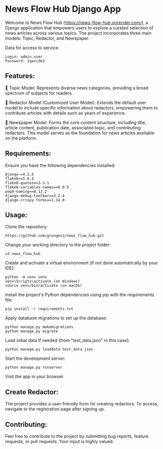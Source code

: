 # News Flow Hub Django App

Welcome to News Flow Hub (https://news-flow-hub.onrender.com/), a Django application that empowers users to explore a curated selection of news articles across various topics. The project incorporates three main models: Topic, Redactor, and Newspaper.

Data for access to service:
```shell
Login: admin.user
Password: 1qazcde3
```

## Features:
🔹 Topic Model: Represents diverse news categories, providing a broad spectrum of subjects for readers.

🔹 Redactor Model (Customized User Model): Extends the default user model to include specific information about redactors, empowering them to contribute articles with details such as years of experience.

🔹 Newspaper Model: Forms the core content structure, including title, article content, publication date, associated topic, and contributing redactors. This model serves as the foundation for news articles available on the platform.

## Requirements:
Ensure you have the following dependencies installed:
```shell
Django~=4.2.5
flake8==5.0.4
flake8-quotes==3.3.1
flake8-variables-names==0.0.5
pep8-naming==0.13.2
django-debug-toolbar==3.2.4
django-crispy-forms==1.14.0
```
## Usage:

Clone the repository:
```shell
https://github.com/grungezz/news_flow_hub.git
```

Change your working directory to the project folder:
```shell
cd news_flow_hub
```

Create and activate a virtual environment (if not done automatically by your IDE):
```shell
python -m venv venv
venv\Scripts\activate (on Windows)
source venv/bin/activate (on macOS)
```
Install the project's Python dependencies using pip with the requirements file:
```shell
pip install -r requirements.txt
```
Apply database migrations to set up the database:
```shell
python manage.py makemigrations
python manage.py migrate
```
Load initial data if needed (from "test_data.json" in this case):
```shell
python manage.py loaddata test_data.json
```

Start the development server:
```shell
python manage.py runserver
```

Visit the app in your browser.


## Create Redactor:
The project provides a user-friendly form for creating redactors. To access, navigate to the registration page after signing up.

## Contributing:
Feel free to contribute to the project by submitting bug reports, feature requests, or pull requests. Your input is highly valued.